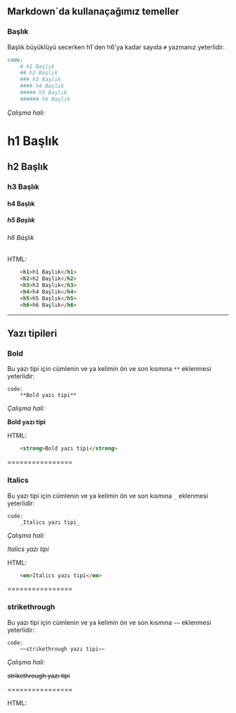 ## Markdown`da kullanaçağımız temeller

### Başlık

Başlık büyüklüyü secerken h1´den h6'ya kadar sayıda `#` yazmanız yeterlidir. 

```markdown
code:
	# h1 Başlık
	## h2 Başlık
	### h3 Başlık
	#### h4 Başlık
	##### h5 Başlık
	###### h6 Başlık
```

_Çalışma hali:_

# h1 Başlık
## h2 Başlık
### h3 Başlık
#### h4 Başlık
##### h5 Başlık
###### h6 Başlık

HTML:

```html
	<h1>h1 Başlık</h1>
	<h2>h2 Başlık</h2>
	<h3>h3 Başlık</h3>
	<h4>h4 Başlık</h4>
	<h5>h5 Başlık</h5>
	<h6>h6 Başlık</h6>
```

------------

## Yazı tipileri


### Bold

Bu yazı tipi için cümlenin ve ya kelimin ön ve son kısmına `**` eklenmesi yeterlidir:

```
code:
	**Bold yazı tipi**
```
_Çalışma hali:_

**Bold yazı tipi**

HTML:

```html
	<strong>Bold yazı tipi</strong>
```

================

### Italics

Bu yazı tipi için cümlenin ve ya kelimin ön ve son kısmına `_` eklenmesi yeterlidir:
```
code:
	_Italics yazı tipi_
```
_Çalışma hali:_

_Italics yazı tipi_

HTML:

```html
	<em>Italics yazı tipi</em>
```

================

### strikethrough

Bu yazı tipi için cümlenin ve ya kelimin ön ve son kısmına `~~` eklenmesi yeterlidir:
```
code:
	~~strikethrough yazı tipi~~
```
_Çalışma hali:_

~~strikethrough yazı tipi~~

================

HTML:

```html
	
```
